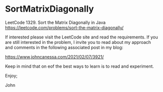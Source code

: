 # SortMatrixDiagonally
LeetCode 1329. Sort the Matrix Diagonally in Java
https://leetcode.com/problems/sort-the-matrix-diagonally/

If interested please visit the LeetCode site and read the requirements.
If you are still interested in the problem, I invite you to read about 
my approach and comments in the following associated post in my blog:

https://www.johncanessa.com/2021/02/07/3921/

Keep in mind that on eof the best ways to learn is to read and experiment.

Enjoy;

John
